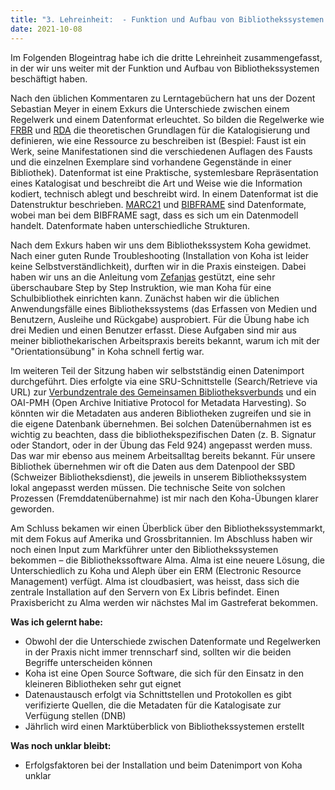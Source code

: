 ```yaml
---
title: "3. Lehreinheit:  - Funktion und Aufbau von Bibliothekssystemen 3/2"
date: 2021-10-08
---
```


Im Folgenden Blogeintrag habe ich die dritte Lehreinheit zusammengefasst, in der wir uns weiter mit der Funktion und Aufbau von Bibliothekssystemen beschäftigt haben.

Nach den üblichen Kommentaren zu Lerntagebüchern hat uns der Dozent Sebastian Meyer in einem Exkurs die Unterschiede zwischen einem Regelwerk und einem Datenformat erleuchtet. So bilden die Regelwerke wie [FRBR](https://de.wikipedia.org/wiki/Functional_Requirements_for_Bibliographic_Records) und [RDA](https://de.wikipedia.org/wiki/Resource_Description_and_Access) die theoretischen Grundlagen für die Katalogisierung und definieren, wie eine Ressource zu beschreiben ist (Bespiel: Faust ist ein Werk, seine Manifestationen sind die verschiedenen Auflagen des Fausts und die einzelnen Exemplare sind vorhandene Gegenstände in einer Bibliothek). 
Datenformat ist eine Praktische, systemlesbare Repräsentation eines Katalogisat und beschreibt die Art und Weise wie die Information kodiert, technisch ablegt und beschreibt wird. In einem Datenformat ist die Datenstruktur beschrieben. [MARC21](https://de.wikipedia.org/wiki/Machine-Readable_Cataloging) und [BIBFRAME](https://de.wikipedia.org/wiki/BIBFRAME#:~:text=BIBFRAME%20(Bibliographic%20Framework)%20ist%20ein,der%20bibliothekarischen%20Community%20zu%20erh%C3%B6hen) sind Datenformate, wobei man bei dem BIBFRAME sagt, dass es sich um ein Datenmodell handelt. Datenformate haben unterschiedliche Strukturen. 

Nach dem Exkurs haben wir uns dem Bibliothekssystem Koha gewidmet. Nach einer guten Runde Troubleshooting (Installation von Koha ist leider keine Selbstverständlichkeit), durften wir in die Praxis einsteigen. Dabei haben wir uns an die Anleitung vom [Zefanjas](https://zefanjas.de/wie-man-koha-installiert-und-fuer-schulen-einrichtet-teil-1/) gestützt, eine sehr überschaubare Step by Step Instruktion, wie man Koha für eine Schulbibliothek einrichten kann. 
Zunächst haben wir die üblichen Anwendungsfälle eines Bibliothekssystems (das Erfassen von Medien und Benutzern, Ausleihe und Rückgabe) ausprobiert. Für die Übung habe ich drei Medien und einen Benutzer erfasst. Diese Aufgaben sind mir aus meiner bibliothekarischen Arbeitspraxis bereits bekannt, warum ich mit der "Orientationsübung" in Koha schnell fertig war. 

Im weiteren Teil der Sitzung haben wir selbstständig einen Datenimport durchgeführt. Dies erfolgte via eine SRU-Schnittstelle (Search/Retrieve via URL) zur [Verbundzentrale des Gemeinsamen Bibliotheksverbunds](https://www.gbv.de/front-page) und ein OAI-PMH (Open Archive Initiative Protocol for Metadata Harvesting). So könnten wir die Metadaten aus anderen Bibliotheken zugreifen und sie in die eigene Datenbank übernehmen. Bei solchen Datenübernahmen ist es wichtig zu beachten, dass die bibliothekspezifischen Daten (z. B. Signatur oder Standort, oder in der Übung das Feld 924) angepasst werden muss. Das war mir ebenso aus meinem Arbeitsalltag bereits bekannt. Für unsere Bibliothek übernehmen wir oft die Daten aus dem Datenpool der SBD (Schweizer Bibliotheksdienst), die jeweils in unserem Bibliothekssystem lokal angepasst werden müssen. Die technische Seite von solchen Prozessen (Fremddatenübernahme) ist mir nach den Koha-Übungen klarer geworden. 

Am Schluss bekamen wir einen Überblick über den Bibliothekssystemmarkt, mit dem Fokus auf Amerika und Grossbritannien. Im Abschluss haben wir noch einen Input zum Markführer unter den Bibliothekssystemen bekommen – die Bibliothekssoftware Alma. Alma ist eine neuere Lösung, die Unterschiedlich zu Koha und Aleph über ein ERM (Electronic Resource Management) verfügt. Alma ist cloudbasiert, was heisst, dass sich die zentrale Installation auf den Servern von Ex Libris befindet. Einen Praxisbericht zu Alma werden wir nächstes Mal im Gastreferat bekommen. 

**Was ich gelernt habe:**
-	Obwohl der die Unterschiede zwischen Datenformate und Regelwerken in der Praxis nicht immer trennscharf sind, sollten wir die beiden Begriffe unterscheiden können
-	Koha ist eine Open Source Software, die sich für den Einsatz in den kleineren Bibliotheken sehr gut eignet  
-	Datenaustausch erfolgt via Schnittstellen und Protokollen es gibt verifizierte Quellen, die die Metadaten für die Katalogisate zur Verfügung stellen (DNB) 
-	Jährlich wird einen Marktüberblick von Bibliothekssystemen erstellt

**Was noch unklar bleibt:**
-	Erfolgsfaktoren bei der Installation und beim Datenimport von Koha unklar
